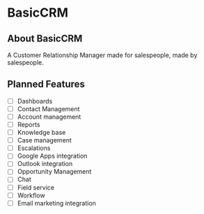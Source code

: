 # BasicCRM

## About BasicCRM

A Customer Relationship Manager made for salespeople, made by salespeople.

## Planned Features

- [ ] Dashboards
- [ ] Contact Management
- [ ] Account management
- [ ] Reports
- [ ] Knowledge base
- [ ] Case management
- [ ] Escalations
- [ ] Google Apps integration
- [ ] Outlook integration
- [ ] Opportunity Management
- [ ] Chat
- [ ] Field service
- [ ] Workflow
- [ ] Email marketing integration
